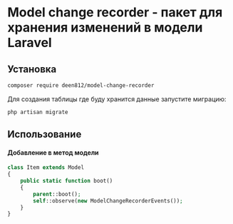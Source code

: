 Model change recorder - пакет для хранения изменений в модели Laravel
===============

## Установка
```bash
composer require deen812/model-change-recorder
```
Для создания таблицы где буду хранится данные запустите миграцию:
```bash
php artisan migrate
```
## Использование

#### Добавление в метод модели
```php
class Item extends Model
{
    public static function boot()
    {
        parent::boot();
        self::observe(new ModelChangeRecorderEvents());
    }
}
```